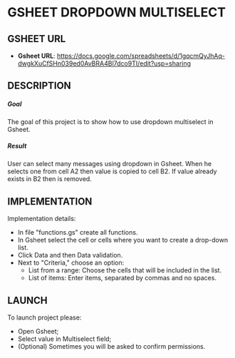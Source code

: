 GSHEET DROPDOWN MULTISELECT
===========================


GSHEET URL
----------

* **Gsheet URL**: https://docs.google.com/spreadsheets/d/1gqcmQyJhAq-dwgkXuCfSHn039ed0AvBRA4Bl7dco9TI/edit?usp=sharing

DESCRIPTION
-----------

##### Goal
The goal of this project is to show how to use dropdown multiselect in Gsheet. 

##### Result 
User can select many messages using dropdown in Gsheet. When he selects one from cell A2 then value is copied to cell B2.
If value already exists in B2 then is removed.


IMPLEMENTATION
-----------

Implementation details:
* In file "functions.gs" create all functions.
* In Gsheet select the cell or cells where you want to create a drop-down list.
* Click Data and then Data validation.
* Next to "Criteria," choose an option:
	* List from a range: Choose the cells that will be included in the list.
	* List of items: Enter items, separated by commas and no spaces.
  

LAUNCH
------

To launch project please:
* Open Gsheet;
* Select value in Multiselect field;
* (Optional) Sometimes you will be asked to confirm permissions.